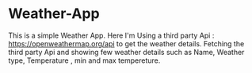 # Weather-App
This is a simple Weather App.
Here I'm Using a third party Api : https://openweathermap.org/api to get the weather details.
Fetching the third party Api and showing few weather details such as Name, Weather type, Temperature , min and max tempereture.
